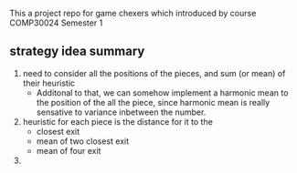 This a project repo for game chexers which introduced by course COMP30024 Semester 1

## strategy idea summary
1. need to consider all the positions of the pieces, and sum (or mean) of their heuristic
    - Additonal to that, we can somehow implement a harmonic mean to the position of the all the piece, since harmonic mean is really sensative to variance inbetween the number.
2. heuristic for each piece is the distance for it to the
    - closest exit
    - mean of two closest exit
    - mean of four exit
3. 